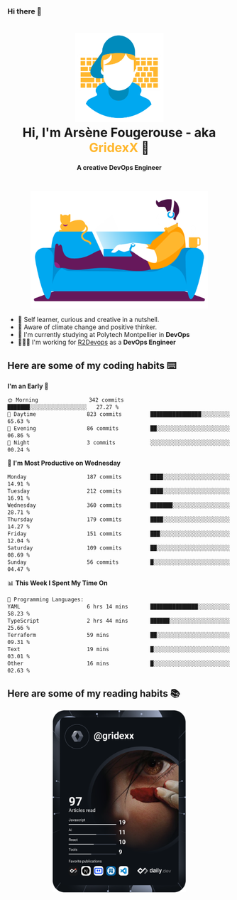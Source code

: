 ### Hi there 👋

<!--
**GridexX/gridexx** is a ✨ _special_ ✨ repository because its `README.md` (this file) appears on your GitHub profile.

Here are some ideas to get you started:

- 🔭 I’m currently working on ...
- 🌱 I’m currently learning ...
- 👯 I’m looking to collaborate on ...
- 🤔 I’m looking for help with ...
- 💬 Ask me about ...
- 📫 How to reach me: ...
- 😄 Pronouns: ...
- ⚡ Fun fact: ...
-->


<!-- Header -->
<h1 align="center">
  <img src="./images/user_profile.png" width="200">
  <br>
  Hi, I'm Arsène Fougerouse - aka <span style="color:#ffb72e">GridexX</span> 👋
</h1>


<p align="center">
  <b>A creative DevOps Engineer </b>
</p>
<br/>
<p align="center">
  <img src="./images/man_couch.png" width="400">
</p>

- 🎨 Self learner, curious and creative in a nutshell. 
- 🌱 Aware of climate change and positive thinker.
- 📕 I'm currently studying at Polytech Montpellier in **DevOps**
- 👨🏻‍💻 I'm working for [R2Devops](https://r2devops.io) as a **DevOps Engineer**


## Here are some of my coding habits ⌨️

<!-- Add a section about tech and Ops stack
  Like this one : https://github.com/Xanthus58#-tech-stack
-->
<!--START_SECTION:waka-->
**I'm an Early 🐤** 

```text
🌞 Morning                342 commits         ███████░░░░░░░░░░░░░░░░░░   27.27 % 
🌆 Daytime                823 commits         ████████████████░░░░░░░░░   65.63 % 
🌃 Evening                86 commits          ██░░░░░░░░░░░░░░░░░░░░░░░   06.86 % 
🌙 Night                  3 commits           ░░░░░░░░░░░░░░░░░░░░░░░░░   00.24 % 
```
📅 **I'm Most Productive on Wednesday** 

```text
Monday                   187 commits         ████░░░░░░░░░░░░░░░░░░░░░   14.91 % 
Tuesday                  212 commits         ████░░░░░░░░░░░░░░░░░░░░░   16.91 % 
Wednesday                360 commits         ███████░░░░░░░░░░░░░░░░░░   28.71 % 
Thursday                 179 commits         ████░░░░░░░░░░░░░░░░░░░░░   14.27 % 
Friday                   151 commits         ███░░░░░░░░░░░░░░░░░░░░░░   12.04 % 
Saturday                 109 commits         ██░░░░░░░░░░░░░░░░░░░░░░░   08.69 % 
Sunday                   56 commits          █░░░░░░░░░░░░░░░░░░░░░░░░   04.47 % 
```


📊 **This Week I Spent My Time On** 

```text
💬 Programming Languages: 
YAML                     6 hrs 14 mins       ███████████████░░░░░░░░░░   58.23 % 
TypeScript               2 hrs 44 mins       ██████░░░░░░░░░░░░░░░░░░░   25.66 % 
Terraform                59 mins             ██░░░░░░░░░░░░░░░░░░░░░░░   09.31 % 
Text                     19 mins             █░░░░░░░░░░░░░░░░░░░░░░░░   03.01 % 
Other                    16 mins             █░░░░░░░░░░░░░░░░░░░░░░░░   02.63 % 
```


<!--END_SECTION:waka-->

## Here are some of my reading habits 📚
<div  align="center">
  <img src="./images/devcard.svg" width="300">
</div>
